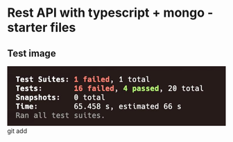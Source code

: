 # Rest API with typescript + mongo - starter files

## Test image

![alt text](/screenshots/photo_2024-09-01%2023.41.52.jpeg)
git add
